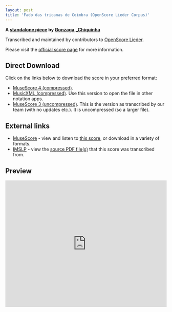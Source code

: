 ```yaml
---
layout: post
title: 'Fado das tricanas de Coimbra (OpenScore Lieder Corpus)'
---
```


__A [standalone piece](https://fourscoreandmore.org/OpenScore/Gonzaga%2C_Chiquinha/_/) by [Gonzaga,_Chiquinha](https://fourscoreandmore.org/OpenScore/Gonzaga%2C_Chiquinha)__

Transcribed and maintained by contributors to [OpenScore Lieder].

Please visit the [official score page] for more information.

[official score page]: https://musescore.com/openscore-lieder-corpus/scores/6611337
[OpenScore Lieder]: https://musescore.com/openscore-lieder-corpus

## Direct Download

Click on the links below to download the score in your preferred format:
- [MuseScore 4 (compressed)](https://fourscoreandmore.org/OpenScore/Gonzaga%2C_Chiquinha/_/Fado_das_tricanas_de_Coimbra.mscz).
- [MusicXML (compressed)](https://fourscoreandmore.org/OpenScore/Gonzaga%2C_Chiquinha/_/Fado_das_tricanas_de_Coimbra.mxl). Use this version to open the file in other notation apps.
- [MuseScore 3 (uncompressed)](https://raw.githubusercontent.com/OpenScore/Lieder/refs/heads/main/scores/Gonzaga%2C_Chiquinha/_/Fado_das_tricanas_de_Coimbra/lc6611337.mscx). This is the version as transcribed by our team (with no updates etc.). It is uncompressed (so a larger file).

## External links

- [MuseScore] - view and listen to [this score][MuseScore], or download in a variety of formats.
- [IMSLP] - view the [source PDF file(s)][IMSLP] that this score was transcribed from.

[MuseScore]: https://musescore.com/score/6611337
[IMSLP]: https://imslp.org/wiki/Special:ReverseLookup/606054

## Preview

<iframe width="100%" height="394" src="https://musescore.com/openscore-lieder-corpus/scores/6611337/embed" frameborder="0" allowfullscreen allow="autoplay; fullscreen"></iframe>
